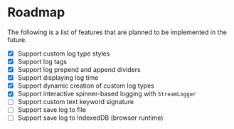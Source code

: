 # Roadmap

The following is a list of features that are planned to be implemented in the future.

- [x] Support custom log type styles
- [x] Support log tags
- [x] Support log prepend and append dividers
- [x] Support displaying log time
- [x] Support dynamic creation of custom log types
- [x] Support interactive spinner-based logging with `StreamLogger`
- [ ] Support custom text keyword signature
- [ ] Support save log to file
- [ ] Support save log to IndexedDB (browser runtime)
